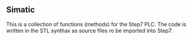## Simatic
This is a collection of functions (methods) for the Step7 PLC. The code is written in the STL synthax as source files ro be imported into Step7. 

